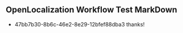 ## OpenLocalization Workflow Test MarkDown

* 47bb7b30-8b6c-46e2-8e29-12bfef88dba3 
thanks!



<!--HONumber=Jan16_HO4-->
